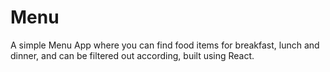 # Menu

A simple Menu App where you can find food items for breakfast, lunch and dinner, and can be filtered out according, built using React.
